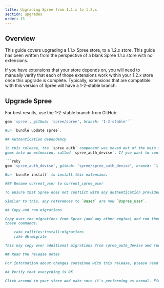 ```yaml
---
title: Upgrading Spree from 1.1.x to 1.2.x
section: upgrades
order: 15
---
```


## Overview

This guide covers upgrading a 1.1.x Spree store, to a 1.2.x store. This
guide has been written from the perspective of a blank Spree 1.1.x store with
no extensions.

If you have extensions that your store depends on, you will need to manually
verify that each of those extensions work within your 1.2.x store once this
upgrade is complete. Typically, extensions that are compatible with this
version of Spree will have a 1-2-stable branch.

## Upgrade Spree

For best results, use the 1-2-stable branch from GitHub:

````ruby
gem 'spree', github: 'spree/spree', branch: '1-2-stable'```

Run `bundle update spree`.

## Authentication dependency

In this release, the `spree_auth` component was moved out of the main set of
gems into an extension, called `spree_auth_devise`. If you want to continue using Spree's authentication, then you will need to specify this extension as a dependency in your `Gemfile`:

```ruby
gem 'spree_auth_devise', github: 'spree/spree_auth_devise', branch: '1-2-stable'```

Run `bundle install` to install this extension.

### Rename current_user to current_spree_user

To ensure that Spree does not conflict with any authentication provided by the application, Spree has renamed its `current_user` variable to `current_spree_user`. You should make this change wherever necessary within your application.

Similar to this, any references to `@user` are now `@spree_user`.

## Copy and run migrations

Copy over the migrations from Spree (and any other engine) and run them using
these commands:

    rake railties:install:migrations
    rake db:migrate

This may copy over additional migrations from spree_auth_devise and run them as well.

## Read the release notes

For information about changes contained with this release, please read the [1.2.0 Release Notes](http://guides.spreecommerce.org/release_notes/spree_1_2_0.html).

## Verify that everything is OK

Click around in your store and make sure it's performing as normal. Fix any deprecation warnings you see.
````
